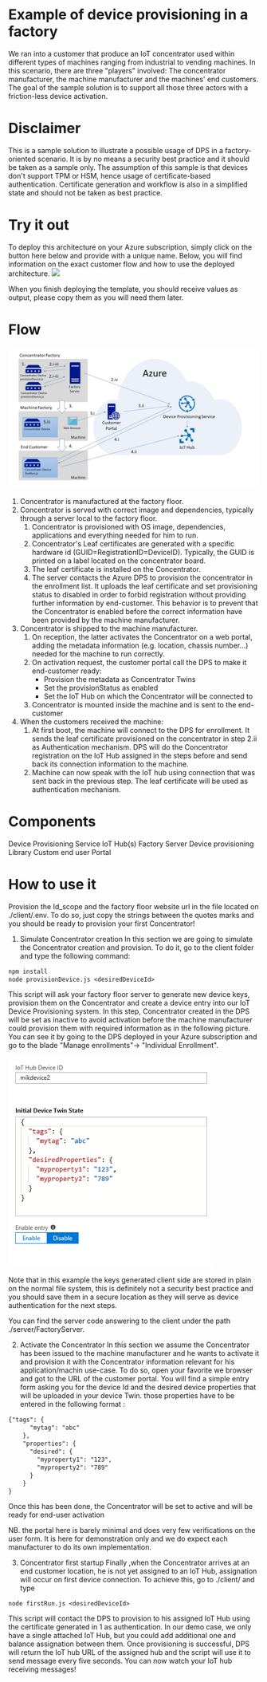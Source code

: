 # Example of device provisioning in a factory 
We ran into a customer that produce an IoT concentrator used within different types of machines ranging from industrial to vending machines. 
In this scenario, there are three "players" involved: The concentrator manufacturer, the machine manufacturer and the machines' end customers. The goal of the sample solution is to support all those three actors with a friction-less device activation. 

# Disclaimer
This is a sample solution to illustrate a possible usage of DPS in a factory-oriented scenario. It is by no means a security best practice and it should be taken as a sample only. The assumption of this sample is that devices don't support TPM or HSM, hence usage of certificate-based authentication. Certificate generation and workflow is also in a simplified state and should not be taken as best practice.

# Try it out
To deploy this architecture on your Azure subscription, simply click on the button here below and provide with a unique name. Below, you will find information on the exact customer flow and how to use the deployed architecture.
<a href="https://portal.azure.com/#create/Microsoft.Template/uri/https%3A%2F%2Fraw.githubusercontent.com%2FMandur%2FDeviceProvisioningDemo%2Fmaster%2Fazuredeploy.json" target="_blank">
    <img src="http://azuredeploy.net/deploybutton.png"/>
</a>

When you finish deploying the template, you should receive values as output, please copy them as you will need them later.

# Flow

![picture alt](./img/workflow.jpg "Use case workflow")

1. Concentrator is manufactured at the factory floor.
2. Concentrator is served with correct image and dependencies, typically through a server local to the factory floor.
    1. Concentrator is provisioned with OS image, dependencies, applications and everything needed for him to run.
    2. Concentrator's Leaf certificates are generated with a specific hardware id (GUID=RegistrationID=DeviceID). Typically, the GUID is printed on a label located on the concentrator board.
    3. The leaf certificate is installed on the Concentrator.
    4. The server contacts the Azure DPS to provision the concentrator in the enrollment list. It uploads the leaf certificate and set provisioning status to disabled in order to forbid registration without providing further information by end-customer. This behavior is to prevent that the Concentrator is enabled before the correct information have been provided by the machine manufacturer.
3. Concentrator is shipped to the machine manufacturer. 
    1. On reception, the latter activates the Concentrator on a web portal, adding the metadata information (e.g. location, chassis number...) needed for the machine to run correctly.
    2. On activation request, the customer portal call the DPS to make it end-customer ready:
        * Provision the metadata as Concentrator Twins
        * Set the provisionStatus as enabled 
        * Set the IoT Hub on which the Concentrator will be connected to
    3. Concentrator is mounted inside the machine and is sent to the end-customer
4. When the customers received the machine: 
    1. At first boot, the machine will connect to the DPS for enrollment. It sends the leaf certificate provisioned on the concentrator in step 2.ii as Authentication mechanism. DPS will do the Concentrator registration on the IoT Hub assigned in the steps before and send back its connection information to the machine.
    2. Machine can now speak with the IoT hub using connection that was sent back in the previous step. The leaf certificate will be used as authentication mechanism. 

# Components
Device Provisioning Service
IoT Hub(s)
Factory Server
Device provisioning Library
Custom end user Portal


# How to use it
Provision the Id_scope and the factory floor website url in the file located on ./client/.env. To do so, just copy the strings between the quotes marks and you should be ready to provision your first Concentrator!

1. Simulate Concentrator creation
In this section we are going to simulate the Concentrator creation and provision. To do it, go to the client folder and type the following command:

``` 
npm install
node provisionDevice.js <desiredDeviceId>
```

This script will ask your factory floor server to generate new device keys, provision them on the Concentrator and create a device entry into our IoT Device Provisioning system. In this step, Concentrator created in the DPS will be set as inactive to avoid activation before the machine manufacturer could provision them with required information as in the following picture. You can see it by going to the DPS deployed in your Azure subscription and go to the blade "Manage enrollments"-> "Individual Enrollment".

![picture alt](./img/unactivedevice.png "Use case workflow")

Note that in this example the keys generated client side are stored in plain on the normal file system, this is definitely not a security best practice and you should save them in a secure location as they will serve as device authentication for the next steps. 

You can find the server code answering to the client under the path ./server/FactoryServer.

2. Activate the Concentrator
In this section we assume the Concentrator has been issued to the machine manufacturer and he wants to activate it and provision it with the Concentrator information relevant for his application/machin use-case. To do so, open your favorite we browser and got to the URL of the customer portal. You will find a simple entry form asking you for the device Id and the desired device properties that will be uploaded in your device Twin. those properties have to be entered in the following format : 

```
{"tags": {
      "mytag": "abc"
    },
    "properties": {
      "desired": {
        "myproperty1": "123",
        "myproperty2": "789"
      }
    }
}
```
Once this has been done, the Concentrator will be set to active and will be ready for end-user activation

NB. the portal here is barely minimal and does very few verifications on the user form. It is here for demonstration only and we do expect each manufacturer to do its own implementation.

3. Concentrator first startup
Finally ,when the Concentrator arrives at an end customer location, he is not yet assigned to an IoT Hub, assignation will occur on first device connection. To achieve this, go to ./client/ and type

```
node firstRun.js <desiredDeviceId>
```

This script will contact the DPS to provision to his assigned IoT Hub using the certificate generated in 1 as authentication. In our demo case, we only have a single attached IoT Hub, but you could add additional one and balance assignation between them. Once provisioning is successful, DPS will return the IoT hub URL of the assigned hub and the script will use it to send message every five seconds. You can now watch your IoT hub receiving messages! 

